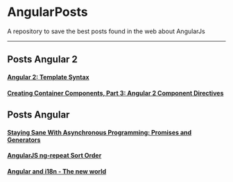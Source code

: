AngularPosts
===================

A repository to save the best posts found in the web about AngularJs

----------
Posts Angular 2
-------------

#### <i class="icon-file"></i> [Angular 2: Template Syntax](https://egghead.io/lessons/angularjs-angular-2-template-syntax)

#### <i class="icon-file"></i> [Creating Container Components, Part 3: Angular 2 Component Directives](https://www.airpair.com/angularjs/posts/creating-components-p3-angular2-directives?utm_term=creating-components-p3&utm_content=buffer68e0c&utm_medium=social&utm_source=twitter.com&utm_campaign=buffer)

Posts Angular
-------------

#### <i class="icon-file"></i> [Staying Sane With Asynchronous Programming: Promises and Generators](http://colintoh.com/blog/staying-sane-with-asynchronous-programming-promises-and-generators)

#### <i class="icon-file"></i> [AngularJS ng-repeat Sort Order](http://pandiaraj.com/2015/03/25/angularjs-sort-select/)

#### <i class="icon-file"></i> [Angular and i18n - The new world](http://blog.thoughtram.io/angular/2015/03/21/angular-and-i18n-the-new-world.html?utm_content=bufferd57a8&utm_medium=social&utm_source=twitter.com&utm_campaign=buffer)